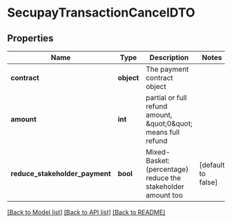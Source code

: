 # SecupayTransactionCancelDTO

## Properties
Name | Type | Description | Notes
------------ | ------------- | ------------- | -------------
**contract** | **object** | The payment contract object | 
**amount** | **int** | partial or full refund amount, \&quot;0\&quot; means full refund | 
**reduce_stakeholder_payment** | **bool** | Mixed-Basket: (percentage) reduce the stakeholder amount too | [default to false]

[[Back to Model list]](../README.md#documentation-for-models) [[Back to API list]](../README.md#documentation-for-api-endpoints) [[Back to README]](../../README.md)


